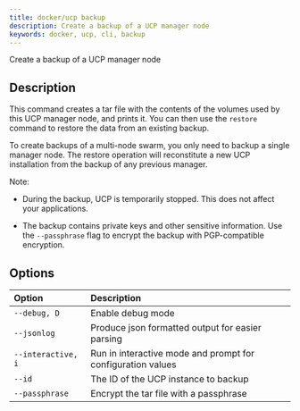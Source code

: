 ```yaml
---
title: docker/ucp backup
description: Create a backup of a UCP manager node
keywords: docker, ucp, cli, backup
---
```


Create a backup of a UCP manager node

## Description

This command creates a tar file with the contents of the volumes used by
this UCP manager node, and prints it. You can then use the `restore` command to
restore the data from an existing backup.

To create backups of a multi-node swarm, you only need to backup a single manager
node. The restore operation will reconstitute a new UCP installation from the
backup of any previous manager.

Note:

  * During the backup, UCP is temporarily stopped. This does not affect your
    applications.

  * The backup contains private keys and other sensitive information. Use the
    `--passphrase` flag to encrypt the backup with PGP-compatible encryption.


## Options

| Option                    | Description                |
|:--------------------------|:---------------------------|
|`--debug, D`|Enable debug mode|
|`--jsonlog`|Produce json formatted output for easier parsing|
|`--interactive, i`|Run in interactive mode and prompt for configuration values|
|`--id`|The ID of the UCP instance to backup|
|`--passphrase`|Encrypt the tar file with a passphrase|
